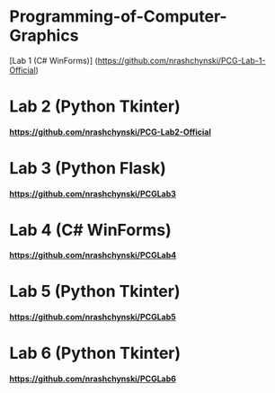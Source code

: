 # Programming-of-Computer-Graphics

[Lab 1 (C# WinForms)] (https://github.com/nrashchynski/PCG-Lab-1-Official)
# Lab 2 (Python Tkinter)
#### https://github.com/nrashchynski/PCG-Lab2-Official
# Lab 3 (Python Flask)
#### https://github.com/nrashchynski/PCGLab3
# Lab 4 (C# WinForms)
#### https://github.com/nrashchynski/PCGLab4
# Lab 5 (Python Tkinter)
#### https://github.com/nrashchynski/PCGLab5
# Lab 6 (Python Tkinter)
#### https://github.com/nrashchynski/PCGLab6
